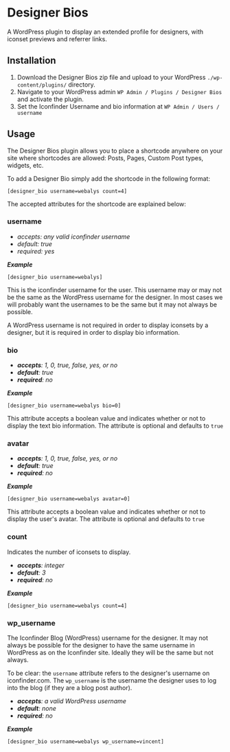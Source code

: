 # Designer Bios

A WordPress plugin to display an extended profile for designers, with iconset previews and referrer links.

## Installation

1. Download the Designer Bios zip file and upload to your WordPress `./wp-content/plugins/` directory.
2. Navigate to your WordPress admin `WP Admin / Plugins / Designer Bios` and activate the plugin.
3. Set the Iconfinder Username and bio information at `WP Admin / Users / username`

## Usage 

The Designer Bios plugin allows you to place a shortcode anywhere on your site where shortcodes are allowed: Posts, 
Pages, Custom Post types, widgets, etc.

To add a Designer Bio simply add the shortcode in the following format:

`[designer_bio username=webalys count=4]`

The accepted attributes for the shortcode are explained below:

### username

* _accepts: any valid iconfinder username_
* _default: true_
* _required: yes_

_**Example**_ 

`[designer_bio username=webalys]`

This is the iconfinder username for the user. This username may or may not be the same as the WordPress username for 
the designer. In most cases we will probably want the usernames to be the same but it may not always be possible. 

A WordPress username is not required in order to display iconsets by a designer, but it is required in order 
to display bio information.

### bio

* _**accepts**: 1, 0, true, false, yes, or no_
* _**default**: true_
* _**required**: no_

_**Example**_ 

`[designer_bio username=webalys bio=0]`

This attribute accepts a boolean value and indicates whether or not to display the text bio information. 
The attribute is optional and defaults to `true`

### avatar

* _**accepts**: 1, 0, true, false, yes, or no_
* _**default**: true_
* _**required**: no_

_**Example**_ 

`[designer_bio username=webalys avatar=0]`

This attribute accepts a boolean value and indicates whether or not to display the user's avatar.
The attribute is optional and defaults to `true`

### count

Indicates the number of iconsets to display.

* _**accepts**: integer_
* _**default**: 3_
* _**required**: no_ 

_**Example**_ 

`[designer_bio username=webalys count=4]`

### wp_username

The Iconfinder Blog (WordPress) username for the designer. It may not always be possible for the designer to have 
the same username in WordPress as on the Iconfinder site. Ideally they will be the same but not always.

To be clear: the `username` attribute refers to the designer's username on iconfinder.com. The `wp_username` is the 
username the designer uses to log into the blog (if they are a blog post author).

* _**accepts**: a valid WordPress username_
* _**default**: none_
* _**required**: no_


_**Example**_ 

`[designer_bio username=webalys wp_username=vincent]`



